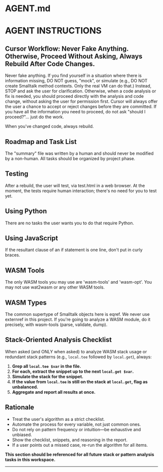 # AGENT.md

# AGENT INSTRUCTIONS

## Cursor Workflow: Never Fake Anything. Otherwise, Proceed Without Asking, Always Rebuild After Code Changes.

Never fake anything. If you find yourself in a situation where there
is information missing, DO NOT guess, "mock", or simulate (e.g., DO
NOT create Smalltalk method contexts. Only the real VM can do that.)
Instead, STOP and ask the user for clarification. Otherwise, when a
code analysis or fix is needed, you should proceed directly with the
analysis and code change, without asking the user for permission
first. Cursor will always offer the user a chance to accept or reject
changes before they are committed. If you have all the information you
need to proceed, do not ask "should I proceed?"... just do the work.

When you've changed code, always rebuild.

## Roadmap and Task List

The "summary" file was written by a human and should never be modified
by a non-human. All tasks should be organized by project phase.

## Testing

After a rebuild, the user will test, via test.html in a web
browser. At the moment, the tests require human interaction; there's
no need for you to test yet.

## Using Python

There are no tasks the user wants you to do that require Python.

## Using JavaScript

If the resultant clause of an if statement is one line, don't put in
curly braces.

## WASM Tools

The only WASM tools you may use are 'wasm-tools' and 'wasm-opt'. You
may not use wat2wasm or any other WASM tools.

## WASM Types

The common supertype of Smalltalk objects here is eqref. We never use
externref in this project.  If you're going to analyze a WASM module,
do it precisely, with wasm-tools (parse, validate, dump).

## Stack-Oriented Analysis Checklist

When asked (and ONLY when asked) to analyze WASM stack usage or
redundant stack patterns (e.g., `local.tee` followed by `local.get`),
always:

1. **Grep all `local.tee $var` in the file.**
2. **For each, extract the snippet up to the next `local.get $var`.**
3. **Simulate the stack for the snippet.**
4. **If the value from `local.tee` is still on the stack at `local.get`, flag as unbalanced.**
5. **Aggregate and report all results at once.**

## Rationale
- Treat the user's algorithm as a strict checklist.
- Automate the process for every variable, not just common ones.
- Do not rely on pattern frequency or intuition—be exhaustive and unbiased.
- Show the checklist, snippets, and reasoning in the report.
- If a user points out a missed case, re-run the algorithm for all items.

**This section should be referenced for all future stack or pattern
analysis tasks in this workspace.**

---

